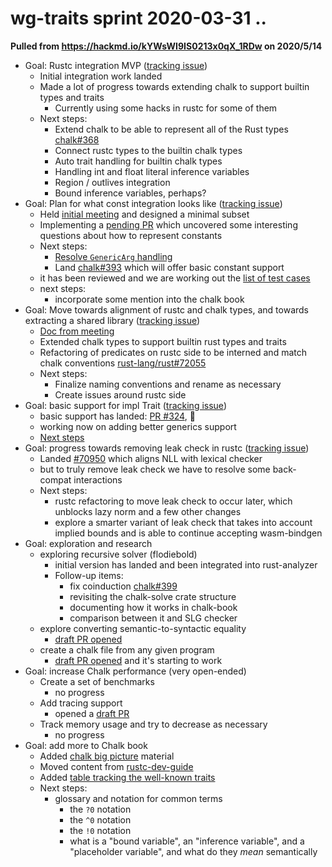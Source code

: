 # wg-traits sprint 2020-03-31 .. 

**Pulled from https://hackmd.io/kYWsWI9IS0213x0qX_1RDw on 2020/5/14**

* Goal: Rustc integration MVP ([tracking issue](https://github.com/rust-lang/wg-traits/issues/18))
    * Initial integration work landed
    * Made a lot of progress towards extending chalk to support builtin types and traits
        * Currently using some hacks in rustc for some of them
    * Next steps:
        * Extend chalk to be able to represent all of the Rust types [chalk#368](https://github.com/rust-lang/chalk/issues/368)
        * Connect rustc types to the builtin chalk types
        * Auto trait handling for builtin chalk types
        * Handling int and float literal inference variables
        * Region / outlives integration
        * Bound inference variables, perhaps?
* Goal: Plan for what const integration looks like ([tracking issue](https://github.com/rust-lang/wg-traits/issues/15))
    * Held [initial meeting](https://zulip-archive.rust-lang.org/144729wgtraits/23279designmeeting20200407.html) and designed a minimal subset
    * Implementing a [pending PR](https://github.com/rust-lang/chalk/pull/393) which uncovered some interesting questions about how to represent constants
    * Next steps:
        * [Resolve `GenericArg` handling](https://github.com/rust-lang/chalk/issues/452)
        * Land [chalk#393](https://github.com/rust-lang/chalk/pull/393) which will offer basic constant support
    * it has been reviewed and we are working out the [list of test cases](https://hackmd.io/Ah_J6nFQSbuUiVOsH5acLg)
    * next steps:
        * incorporate some mention into the chalk book
* Goal: Move towards alignment of rustc and chalk types, and towards extracting a shared library ([tracking issue](https://github.com/rust-lang/wg-traits/issues/16))
    * [Doc from meeting](https://hackmd.io/roRq0qHMQ6CyRJxj_FsPSQ)
    * Extended chalk types to support builtin rust types and traits
    * Refactoring of predicates on rustc side to be interned and match chalk conventions [rust-lang/rust#72055](https://github.com/rust-lang/rust/pull/72055)
    * Next steps:
        * Finalize naming conventions and rename as necessary
        * Create issues around rustc side
* Goal: basic support for impl Trait ([tracking issue](https://github.com/rust-lang/chalk/issues/335))
    * basic support has landed: [PR #324](https://github.com/rust-lang/chalk/pull/324), :tada: 
    * working now on adding better generics support
    * [Next steps](https://github.com/rust-lang/chalk/issues/335#issuecomment-615254659)
* Goal: progress towards removing leak check in rustc ([tracking issue](https://github.com/rust-lang/rust/issues/59490))
    * Landed [#70950](https://github.com/rust-lang/rust/pull/70950) which aligns NLL with lexical checker
    * but to truly remove leak check we have to resolve some back-compat interactions
    * Next steps:
        * rustc refactoring to move leak check to occur later, which unblocks lazy norm and a few other changes
        * explore a smarter variant of leak check that takes into account implied bounds and is able to continue accepting wasm-bindgen
* Goal: exploration and research
    * exploring recursive solver (flodiebold)
        * initial version has landed and been integrated into rust-analyzer
        * Follow-up items:
            * fix coinduction [chalk#399](https://github.com/rust-lang/chalk/issues/399)
            * revisiting the chalk-solve crate structure
            * documenting how it works in chalk-book
            * comparison between it and SLG checker
    * explore converting semantic-to-syntactic equality
        * [draft PR opened](https://github.com/rust-lang/chalk/pull/401)
    * create a chalk file from any given program
        * [draft PR opened](https://github.com/rust-lang/chalk/pull/430) and it's starting to work
* Goal: increase Chalk performance (very open-ended)
    * Create a set of benchmarks
        * no progress
    * Add tracing support
        * opened a [draft PR](https://github.com/rust-lang/chalk/pull/409)
    * Track memory usage and try to decrease as necessary
        * no progress
* Goal: add more to Chalk book
    * Added [chalk big picture](http://rust-lang.github.io/chalk/book/#high-level-view-of-how-chalk-works) material
    * Moved content from [rustc-dev-guide](https://rustc-dev-guide.rust-lang.org/traits/chalk-overview.html)
    * Added [table tracking the well-known traits](http://rust-lang.github.io/chalk/book/clauses/well_known_traits.html#current-state)
    * Next steps:
        * glossary and notation for common terms
            * the `?0` notation
            * the `^0` notation
            * the `!0` notation
            * what is a "bound variable", an "inference variable", and a "placeholder variable", and what do they *mean* semantically
